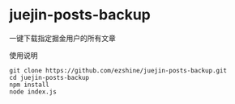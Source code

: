 # juejin-posts-backup
一键下载指定掘金用户的所有文章


使用说明

~~~shell
git clone https://github.com/ezshine/juejin-posts-backup.git
cd juejin-posts-backup
npm install
node index.js
~~~